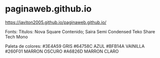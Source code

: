 # paginaweb.github.io
https://javiton2005.github.io/paginaweb.github.io/

Fonts:
    Titulos:    Nova Square
    Contenido;  Saira Semi Condensed
                Teko
                Share Tech Mono


Paleta de colores:
    #3E4A59     GRIS
    #64758C     AZUL
    #BFB14A     VAINILLA
    #260F01     MARRON OSCURO
    #A6826D     MARRON CLARO
